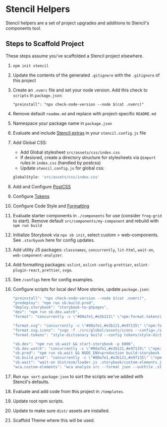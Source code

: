 # Stencil Helpers

Stencil helpers are a set of project upgrades and additions to Stencil's components tool.

## Steps to Scaffold Project

These steps assume you've scaffolded a Stencil project elsewhere.

1. `npm init stencil`
2. Update the contents of the generated `.gitignore` with the `.gitignore` of this project
3. Create an `.nvmrc` file and set your node version. Add this check to `scripts` in `package.json`:
    ```
    "preinstall": "npx check-node-version --node $(cat .nvmrc)"
    ```
4. Remove default `readme.md` and replace with project-specific `README.md`
5. Namespace your package name in `package.json`
6. Evaluate and include [Stencil extras](https://stenciljs.com/docs/config-extras) in your `stencil.config.js` file
7. Add Global CSS:
   - Add Global stylesheet `src/assets/css/index.css`
   - If desisred, create a directory structure for stylesheets via `@import` rules in `index.css` (handled by postcss)
   - Update `stencil.config.js` for global css:
    ```javascript
    globalStyle: 'src/assets/css/index.css'
    ```
8. Add and Configure [PostCSS](templates/postcss/README.md)
9. Configure [Tokens](templates/tokens/README.md)
10. Configure Code Style and [Formatting](templates/formatting)















8. Evaluate starter components in `./components` for use (consider `frog-grid` to start). Remove default `src/components/my-component` and rebuild with `npm run build`
9. Initialize Storybook via `npx sb init`, select custom > web-components. See `.storbyook` here for config updates.
10. Add utility JS packages: `classnames`, `concurrently`, `lit-html`, `wait-on`, `web-component-analyzer`. 
11. Add formatting packages:  `eslint`, `eslint-config-prettier`, `eslint-plugin-react`, `prettier`, `svgo`.
12. See `/configs` here for config examples.
13. Configure scripts for local dev! Move stories, update `package.json`:
     ```javascript
     "preinstall": "npx check-node-version --node $(cat .nvmrc)",
     "predeploy": "npm run sb.build.prod",
     "deploy.storybook": "storybook-to-ghpages",
     "dev": "npm run sb.dev.watch",
     "format": "concurrently -c \"#00a7e1,#e3b121\" \"npm:format.tokens\" \"npm:format.code\"",

     "format.svg": "concurrently -c \"#00a7e1,#e3b121,#e97135\" \"npm:format.svg.bgImage\" \"npm:format.svg.outline\" \"npm:format.svg.solid\"",
     "format.svg.icons": "svgo -f ./src/global/assets/icons --config=./svgo.default.yaml",
     "format.tokens": "style-dictionary build --config tokens/style-dictionary.config.json",

     "sb.dev": "npm run sb.wait && start-storybook -p 6006",
     "sb.dev.watch": "concurrently -c \"#00a7e1,#e3b121,#e97135\" \"npm:wca.custom-elements\" \"npm:build.watch\" \"npm:sb.dev\"",
     "sb.prod": "npm run sb.wait && NODE_ENV=production build-storybook -o storybook-static",
     "sb.build.prod": "concurrently -c \"#00a7e1,#e3b121,#e97135\" \"npm:wca.custom-elements\" \"npm:build\" \"npm:sb.prod\"",
     "sb.wait": "wait-on dist/esm/loader.js .storybook/custom-elements.json",
     "wca.custom-elements": "wca analyze src --format json --outFile .storybook/custom-elements.json"
     ```
14. Run `npx sort-package-json` to sort the scripts we've added with Stencil's defaults.
15. Evaluate and add code from this project in `/templates`.
16. Update root npm scripts.
17. Update to make sure `dist/` assets are installed.
18. Scaffold Theme where this will be used.
